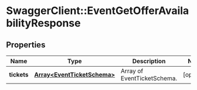 # SwaggerClient::EventGetOfferAvailabilityResponse

## Properties
Name | Type | Description | Notes
------------ | ------------- | ------------- | -------------
**tickets** | [**Array&lt;EventTicketSchema&gt;**](EventTicketSchema.md) | Array of EventTicketSchema. | [optional] 

